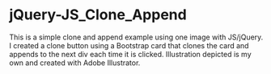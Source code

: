 # jQuery-JS_Clone_Append
This is a simple clone and append example using one image with JS/jQuery. I created a clone button using a Bootstrap card that clones the card and appends to the next div each time it is clicked. Illustration depicted is my own and created with Adobe Illustrator.
